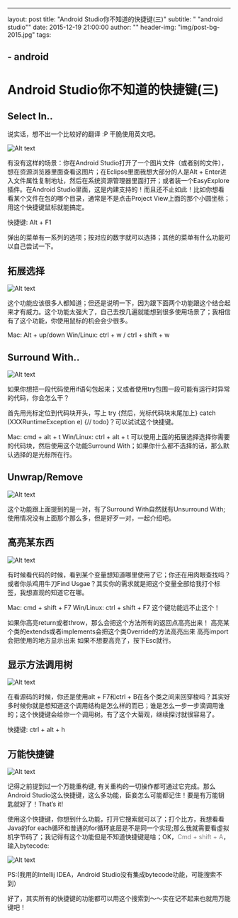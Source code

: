 ---
layout:     post
title:      "Android Studio你不知道的快捷键(三)"
subtitle:   " \"android studio\""
date:       2015-12-19 21:00:00
author:     ""
header-img: "img/post-bg-2015.jpg"
tags:
##     - android


 

# Android Studio你不知道的快捷键(三)

## Select In..
说实话，想不出一个比较好的翻译 :P 干脆使用英文吧。

![Alt text](http://7xp3xc.com1.z0.glb.clouddn.com/201512-17-1.gif "Optional title")

有没有这样的场景：你在Android Studio打开了一个图片文件（或者别的文件），想在资源浏览器里面查看这图片；在Eclipse里面我想大部分的人是Alt + Enter进入文件属性复制地址，然后在系统资源管理器里面打开；或者装一个EasyExplore插件。在Android Studio里面，这是内建支持的！而且还不止如此！比如你想看看某个文件在包的哪个目录，通常是不是点击Project View上面的那个小圆坐标；用这个快捷键鼠标就能搞定。

快捷键: Alt + F1

弹出的菜单有一系列的选项；按对应的数字就可以选择；其他的菜单有什么功能可以自己尝试一下。

## 拓展选择

![Alt text](http://7xp3xc.com1.z0.glb.clouddn.com/201512-17-2.gif "Optional title")

这个功能应该很多人都知道；但还是说明一下，因为跟下面两个功能跟这个结合起来才有威力。这个功能太强大了，自己去按几遍就能想到很多使用场景了；我相信有了这个功能，你使用鼠标的机会会少很多。

Mac: Alt + up/down
Win/Linux: ctrl + w / ctrl + shift + w

## Surround With..

![Alt text](http://7xp3xc.com1.z0.glb.clouddn.com/201512-17-3.gif  "Optional title")

如果你想把一段代码使用if语句包起来；又或者使用try包围一段可能有运行时异常的代码，你会怎么干？

首先用光标定位到代码块开头，写上 try {然后，光标代码块末尾加上} catch (XXXRuntimeException e) {// todo}？可以试试这个快捷键。

Mac: cmd + alt + t
Win/Linux: ctrl + alt + t
可以使用上面的拓展选择选择你需要的代码块，然后使用这个功能Surround With；如果你什么都不选择的话，那么默认选择的是光标所在行。

## Unwrap/Remove


![Alt text](http://7xp3xc.com1.z0.glb.clouddn.com/201512-17-4.gif  "Optional title")

这个功能跟上面提到的是一对，有了Surround With自然就有Unsurround With;使用情况没有上面那个那么多，但是好歹一对，一起介绍吧。

## 高亮某东西

![Alt text](http://7xp3xc.com1.z0.glb.clouddn.com/201512-17-5.gif "Optional title")

有时候看代码的时候，看到某个变量想知道哪里使用了它；你还在用肉眼查找吗？或者你杀鸡用牛刀Find Usgae？其实你的需求就是把这个变量全部给我打个标签，我想直观的知道它在哪。

Mac: cmd + shift + F7
Win/Linux: ctrl + shift + F7
这个键功能远不止这个！

如果你高亮return或者throw，那么会把这个方法所有的返回点高亮出来！
高亮某个类的extends或者implements会把这个类Override的方法高亮出来
高亮import会把使用的地方显示出来
如果不想要高亮了，按下Esc就行。

## 显示方法调用树

![Alt text](http://7xp3xc.com1.z0.glb.clouddn.com/201512-17-6.gif "Optional title")

在看源码的时候，你还是使用alt + F7和ctrl + B在各个类之间来回穿梭吗？其实好多时候你就是想知道这个调用结构是怎么样的而已；谁是怎么一步一步滴调用谁的；这个快捷键会给你一个调用树。有了这个大菊观，继续探讨就很容易了。

快捷键: ctrl + alt + h

## 万能快捷键

![Alt text](http://7xp3xc.com1.z0.glb.clouddn.com/201512-17-7.gif "Optional title")

记得之前提到过一个万能重构键, 有关重构的一切操作都可通过它完成。那么Android Studio这么快捷键，这么多功能，臣妾怎么可能都记住！要是有万能钥匙就好了！That’s it!

使用这个快捷键，你想到什么功能，打开它搜索就可以了；打个比方，我想看看Java的for each循环和普通的for循环底层是不是同一个实现;那么我就需要看虚拟机字节码了；我记得有这个功能但是不知道快捷键是啥；OK，<font color="gray">Cmd + shift + A</font>，输入bytecode:

![Alt text](/http://7sbqce.com1.z0.glb.clouddn.com/test/1450323104893.png "Optional title")

PS:(我用的Intellij IDEA，Android Studio没有集成bytecode功能，可能搜索不到）

好了，其实所有的快捷键的功能都可以用这个搜索到～～实在记不起来也就用万能键吧！

